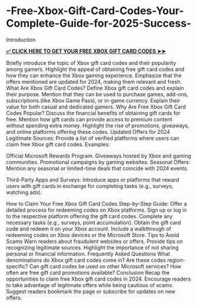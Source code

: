# -Free-Xbox-Gift-Card-Codes-Your-Complete-Guide-for-2025-Success-
Introduction

**[✅ CLICK HERE TO GET YOUR FREE XBOX GIFT CARD CODES ➤➤](https://myusoffer.xyz/all-gift-card-2/)**

Briefly introduce the topic of Xbox gift card codes and their popularity among gamers.
Highlight the appeal of obtaining free gift card codes and how they can enhance the Xbox gaming experience.
Emphasize that the offers mentioned are updated for 2024, making them relevant and fresh.
What Are Xbox Gift Card Codes?
Define Xbox gift card codes and explain their purpose.
Mention that they can be used to purchase games, add-ons, subscriptions (like Xbox Game Pass), or in-game currency.
Explain their value for both casual and dedicated gamers.
Why Are Free Xbox Gift Card Codes Popular?
Discuss the financial benefits of obtaining gift cards for free.
Mention how gift cards can provide access to premium content without spending extra money.
Highlight the rise of promotions, giveaways, and online platforms offering these codes.
Updated Offers for 2024
Legitimate Sources: Provide a list of verified platforms where users can claim free Xbox gift card codes. Examples:

Official Microsoft Rewards Program.
Giveaways hosted by Xbox and gaming communities.
Promotional campaigns by gaming websites.
Seasonal Offers: Mention any seasonal or limited-time deals that coincide with 2024 events.

Third-Party Apps and Surveys: Introduce apps or platforms that reward users with gift cards in exchange for completing tasks (e.g., surveys, watching ads).

How to Claim Your Free Xbox Gift Card Codes
Step-by-Step Guide: Offer a detailed process for redeeming codes on Xbox platforms.
Sign up or log in to the respective platform offering the gift card codes.
Complete any necessary tasks (e.g., surveys, point accumulation).
Obtain the gift card code and redeem it on your Xbox account.
Include a walkthrough of redeeming codes on Xbox devices or the Microsoft Store.
Tips to Avoid Scams
Warn readers about fraudulent websites or offers.
Provide tips on recognizing legitimate sources.
Highlight the importance of not sharing personal or financial information.
Frequently Asked Questions
What denominations do Xbox gift card codes come in?
Are these codes region-specific?
Can gift card codes be used on other Microsoft services?
How often are free gift card promotions available?
Conclusion
Recap the opportunities to claim free Xbox gift card codes in 2024.
Encourage readers to take advantage of legitimate offers while being cautious of scams.
Suggest readers bookmark the page or subscribe for updates on new offers.
